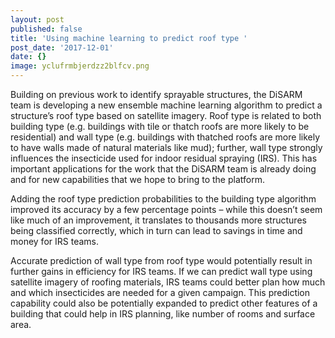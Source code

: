 ```yaml
---
layout: post
published: false
title: 'Using machine learning to predict roof type '
post_date: '2017-12-01'
date: {}
image: yclufrmbjerdzz2blfcv.png
---
```


Building on previous work to identify sprayable structures, the DiSARM team is developing a new ensemble machine learning algorithm to predict a structure’s roof type based on satellite imagery. Roof type is related to both building type (e.g. buildings with tile or thatch roofs are more likely to be residential) and wall type (e.g. buildings with thatched roofs are more likely to have walls made of natural materials like mud); further, wall type strongly influences the insecticide used for indoor residual spraying (IRS). This has important applications for the work that the DiSARM team is already doing and for new capabilities that we hope to bring to the platform.
 
Adding the roof type prediction probabilities to the building type algorithm improved its accuracy by a few percentage points – while this doesn’t seem like much of an improvement, it translates to thousands more structures being classified correctly, which in turn can lead to savings in time and money for IRS teams.
 
Accurate prediction of wall type from roof type would potentially result in further gains in efficiency for IRS teams. If we can predict wall type using satellite imagery of roofing materials, IRS teams could better plan how much and which insecticides are needed for a given campaign. This prediction capability could also be potentially expanded to predict other features of a building that could help in IRS planning, like number of rooms and surface area. 

